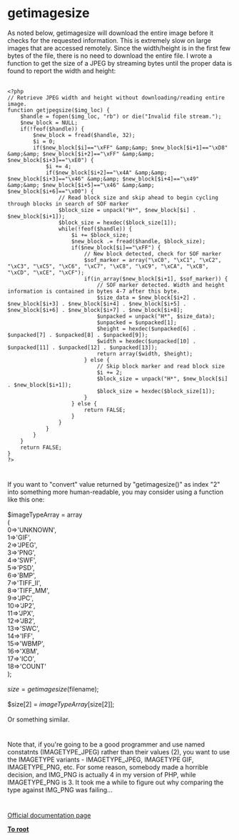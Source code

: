 # getimagesize



As noted below, getimagesize will download the entire image before it checks for the requested information. This is extremely slow on large images that are accessed remotely. Since the width/height is in the first few bytes of the file, there is no need to download the entire file. I wrote a function to get the size of a JPEG by streaming bytes until the proper data is found to report the width and height:<br><br>

```
<?php
// Retrieve JPEG width and height without downloading/reading entire image.
function getjpegsize($img_loc) {
    $handle = fopen($img_loc, "rb") or die("Invalid file stream.");
    $new_block = NULL;
    if(!feof($handle)) {
        $new_block = fread($handle, 32);
        $i = 0;
        if($new_block[$i]=="\xFF" &amp;&amp; $new_block[$i+1]=="\xD8" &amp;&amp; $new_block[$i+2]=="\xFF" &amp;&amp; $new_block[$i+3]=="\xE0") {
            $i += 4;
            if($new_block[$i+2]=="\x4A" &amp;&amp; $new_block[$i+3]=="\x46" &amp;&amp; $new_block[$i+4]=="\x49" &amp;&amp; $new_block[$i+5]=="\x46" &amp;&amp; $new_block[$i+6]=="\x00") {
                // Read block size and skip ahead to begin cycling through blocks in search of SOF marker
                $block_size = unpack("H*", $new_block[$i] . $new_block[$i+1]);
                $block_size = hexdec($block_size[1]);
                while(!feof($handle)) {
                    $i += $block_size;
                    $new_block .= fread($handle, $block_size);
                    if($new_block[$i]=="\xFF") {
                        // New block detected, check for SOF marker
                        $sof_marker = array("\xC0", "\xC1", "\xC2", "\xC3", "\xC5", "\xC6", "\xC7", "\xC8", "\xC9", "\xCA", "\xCB", "\xCD", "\xCE", "\xCF");
                        if(in_array($new_block[$i+1], $sof_marker)) {
                            // SOF marker detected. Width and height information is contained in bytes 4-7 after this byte.
                            $size_data = $new_block[$i+2] . $new_block[$i+3] . $new_block[$i+4] . $new_block[$i+5] . $new_block[$i+6] . $new_block[$i+7] . $new_block[$i+8];
                            $unpacked = unpack("H*", $size_data);
                            $unpacked = $unpacked[1];
                            $height = hexdec($unpacked[6] . $unpacked[7] . $unpacked[8] . $unpacked[9]);
                            $width = hexdec($unpacked[10] . $unpacked[11] . $unpacked[12] . $unpacked[13]);
                            return array($width, $height);
                        } else {
                            // Skip block marker and read block size
                            $i += 2;
                            $block_size = unpack("H*", $new_block[$i] . $new_block[$i+1]);
                            $block_size = hexdec($block_size[1]);
                        }
                    } else {
                        return FALSE;
                    }
                }
            }
        }
    }
    return FALSE;
}
?>
```
  

#

If you want to "convert" value returned by "getimagesize()" as index "2" into something more human-readable, you may consider using a function like this one:<br><br>    $imageTypeArray = array<br>    (<br>        0=&gt;&apos;UNKNOWN&apos;,<br>        1=&gt;&apos;GIF&apos;,<br>        2=&gt;&apos;JPEG&apos;,<br>        3=&gt;&apos;PNG&apos;,<br>        4=&gt;&apos;SWF&apos;,<br>        5=&gt;&apos;PSD&apos;,<br>        6=&gt;&apos;BMP&apos;,<br>        7=&gt;&apos;TIFF_II&apos;,<br>        8=&gt;&apos;TIFF_MM&apos;,<br>        9=&gt;&apos;JPC&apos;,<br>        10=&gt;&apos;JP2&apos;,<br>        11=&gt;&apos;JPX&apos;,<br>        12=&gt;&apos;JB2&apos;,<br>        13=&gt;&apos;SWC&apos;,<br>        14=&gt;&apos;IFF&apos;,<br>        15=&gt;&apos;WBMP&apos;,<br>        16=&gt;&apos;XBM&apos;,<br>        17=&gt;&apos;ICO&apos;,<br>        18=&gt;&apos;COUNT&apos;  <br>    );<br>    <br>    $size = getimagesize($filename);<br>    <br>    $size[2] = $imageTypeArray[$size[2]];<br><br>Or something similar.  

#

Note that, if you&apos;re going to be a good programmer and use named constatnts (IMAGETYPE_JPEG) rather than their values (2), you want to use the IMAGETYPE variants - IMAGETYPE_JPEG, IMAGETYPE GIF, IMAGETYPE_PNG, etc.  For some reason, somebody made a horrible decision, and IMG_PNG is actually 4 in my version of PHP, while IMAGETYPE_PNG is 3.  It took me a while to figure out why comparing the type against IMG_PNG was failing...  

#

[Official documentation page](https://www.php.net/manual/en/function.getimagesize.php)

**[To root](/README.md)**